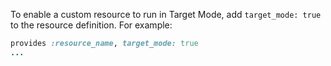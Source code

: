 To enable a custom resource to run in Target Mode, add `target_mode: true` to the resource definition. For example:

```ruby
provides :resource_name, target_mode: true
...
```
